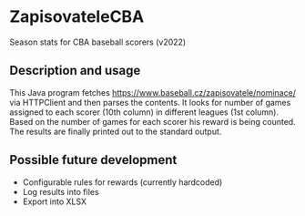 # ZapisovateleCBA
Season stats for CBA baseball scorers (v2022)

## Description and usage

This Java program fetches https://www.baseball.cz/zapisovatele/nominace/ via HTTPClient and then parses the contents. It looks for number of games assigned to each scorer (10th column) in different leagues (1st column). Based on the number of games for each scorer his reward is being counted. The results are finally printed out to the standard output.

## Possible future development

* Configurable rules for rewards (currently hardcoded)
* Log results into files
* Export into XLSX